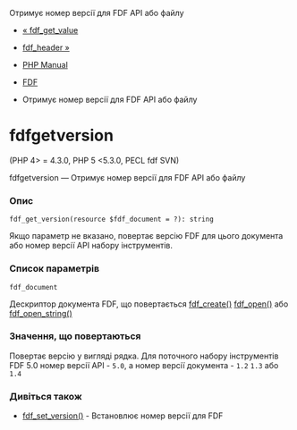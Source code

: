 Отримує номер версії для FDF API або файлу

-   [« fdf\_get\_value](function.fdf-get-value.html)
    
-   [fdf\_header »](function.fdf-header.html)
    
-   [PHP Manual](index.html)
    
-   [FDF](ref.fdf.html)
    
-   Отримує номер версії для FDF API або файлу
    

# fdfgetversion

(PHP 4> = 4.3.0, PHP 5 <5.3.0, PECL fdf SVN)

fdfgetversion — Отримує номер версії для FDF API або файлу

### Опис

```methodsynopsis
fdf_get_version(resource $fdf_document = ?): string
```

Якщо параметр не вказано, повертає версію FDF для цього документа або номер версії API набору інструментів.

### Список параметрів

`fdf_document`

Дескриптор документа FDF, що повертається [fdf\_create()](function.fdf-create.html) [fdf\_open()](function.fdf-open.html) або [fdf\_open\_string()](function.fdf-open-string.html)

### Значення, що повертаються

Повертає версію у вигляді рядка. Для поточного набору інструментів FDF 5.0 номер версії API - `5.0`, а номер версії документа - `1.2` `1.3` або `1.4`

### Дивіться також

-   [fdf\_set\_version()](function.fdf-set-version.html) - Встановлює номер версії для FDF